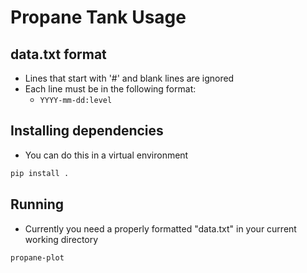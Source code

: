 # Propane Tank Usage

## data.txt format
* Lines that start with '#' and blank lines are ignored
* Each line must be in the following format:
  * `YYYY-mm-dd:level`

## Installing dependencies
* You can do this in a virtual environment
```bash
pip install .
```

## Running
* Currently you need a properly formatted "data.txt" in your current working directory

```bash
propane-plot
```
